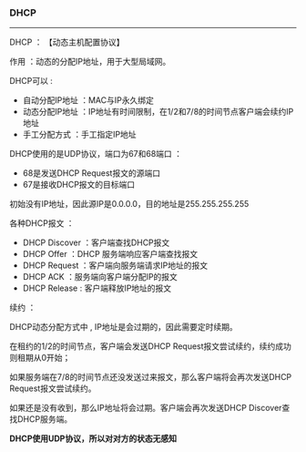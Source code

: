 ### DHCP

---

DHCP ： 【动态主机配置协议】

作用 ：动态的分配IP地址，用于大型局域网。

DHCP可以 :

- 自动分配IP地址 ：MAC与IP永久绑定
- 动态分配IP地址 ：IP地址有时间限制，在1/2和7/8的时间节点客户端会续约IP地址
- 手工分配方式 ：手工指定IP地址



DHCP使用的是UDP协议，端口为67和68端口 ：

- 68是发送DHCP Request报文的源端口
- 67是接收DHCP报文的目标端口

初始没有IP地址，因此源IP是0.0.0.0，目的地址是255.255.255.255



各种DHCP报文 ：

- DHCP Discover ：客户端查找DHCP报文
- DHCP Offer ：DHCP 服务端响应客户端查找报文
- DHCP Request ：客户端向服务端请求IP地址的报文
- DHCP ACK ：服务端向客户端分配IP的报文
- DHCP Release : 客户端释放IP地址的报文



续约 ：

DHCP动态分配方式中 , IP地址是会过期的，因此需要定时续期。

在租约的1/2的时间节点，客户端会发送DHCP Request报文尝试续约，续约成功则租期从0开始；

如果服务端在7/8的时间节点还没发送过来报文，那么客户端将会再次发送DHCP Request报文尝试续约。

如果还是没有收到，那么IP地址将会过期。客户端会再次发送DHCP Discover查找DHCP服务端。



**DHCP使用UDP协议，所以对对方的状态无感知**